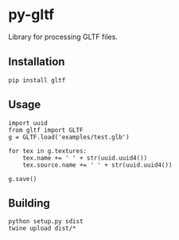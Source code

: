 # py-gltf

Library for processing GLTF files.

## Installation

```
pip install gltf
```

## Usage

```
import uuid
from gltf import GLTF
g = GLTF.load('examples/test.glb')

for tex in g.textures:
    tex.name += ' ' + str(uuid.uuid4())
    tex.source.name += ' ' + str(uuid.uuid4())

g.save()

```

## Building

```commandline
python setup.py sdist
twine upload dist/*
```
